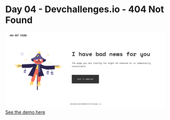 # Day 04 - Devchallenges.io - 404 Not Found

![Design preview for the Article preview component coding challenge](images/desktop-preview.png)
[See the demo here](https://100-days-of-code-day-04.netlify.app/)